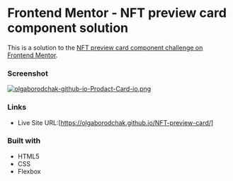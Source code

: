 # Frontend Mentor - NFT preview card component solution

This is a solution to the [NFT preview card component challenge on Frontend Mentor](https://www.frontendmentor.io/challenges/nft-preview-card-component-SbdUL_w0U). 

### Screenshot
[![olgaborodchak-github-io-Prodact-Card-io.png](https://i.postimg.cc/FK83DDWf/olgaborodchak-github-io-Prodact-Card-io.png)](https://postimg.cc/mc3PrNGR)

### Links

- Live Site URL:[https://olgaborodchak.github.io/NFT-preview-card/]

### Built with

- HTML5
- CSS 
- Flexbox

